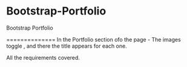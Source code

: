 # Bootstrap-Portfolio
Bootstrap Portfolio


==============
In the Portfolio section ofo the page -
The images toggle , and there the title appears for each one.

All the requirements covered.

